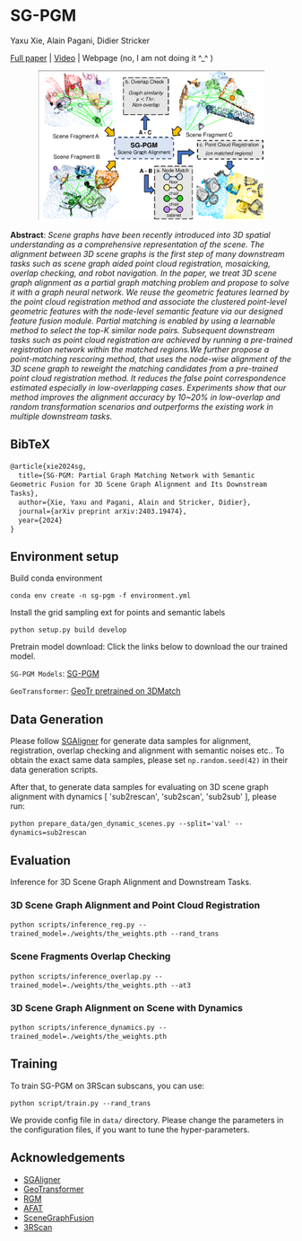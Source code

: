 # SG-PGM
Yaxu Xie, Alain Pagani, Didier Stricker

[Full paper](https://arxiv.org/abs/2403.19474) | [Video](https://youtu.be/_xqNhcBC-jI?si=zPrnwZY_Q97FTfB0) | Webpage (no, I am not doing it ^_^ )


<div style="width:80%; margin: auto;">

![](assets/teaser.png)
</div>

**Abstract**: *Scene graphs have been recently introduced into 3D spatial understanding as a comprehensive representation of the scene. The alignment between 3D scene graphs is the first step of many downstream tasks such as scene graph aided point cloud registration, mosaicking, overlap checking, and robot navigation. In the paper, we treat 3D scene graph alignment as a partial graph matching problem and propose to solve it with a graph neural network. 
We reuse the geometric features learned by the point cloud registration method and associate the clustered point-level geometric features with the node-level semantic feature via our designed feature fusion module. Partial matching is enabled by using a learnable method to select the top-K similar node pairs. Subsequent downstream tasks such as point cloud registration are achieved by running a pre-trained registration network within the matched regions.We further propose a point-matching rescoring method, that uses the node-wise alignment of the 3D scene graph to reweight the matching candidates from a pre-trained point cloud registration method. It reduces the false point correspondence estimated especially in low-overlapping cases. Experiments show that our method improves the alignment accuracy by 10~20\% in low-overlap and random transformation scenarios and outperforms the existing work in multiple downstream tasks.*

<section class="section" id="BibTeX">
  <div class="container is-max-desktop content">
    <h2 class="title">BibTeX</h2>
    <pre><code>@article{xie2024sg,
  title={SG-PGM: Partial Graph Matching Network with Semantic Geometric Fusion for 3D Scene Graph Alignment and Its Downstream Tasks},
  author={Xie, Yaxu and Pagani, Alain and Stricker, Didier},
  journal={arXiv preprint arXiv:2403.19474},
  year={2024}
}</code></pre>
  </div>
</section>


## Environment setup
Build conda environment
```
conda env create -n sg-pgm -f environment.yml
```
Install the grid sampling ext for points and semantic labels
```
python setup.py build develop
```

Pretrain model download:
Click the links below to download the our trained model.

`SG-PGM Models`:  [SG-PGM](https://drive.google.com/drive/folders/1E60DFV7uTdvwgIxf6_eTIbayQH7uYZzP?usp=drive_link)

`GeoTransformer`: [GeoTr pretrained on 3DMatch](https://github.com/qinzheng93/GeoTransformer/releases)

## Data Generation
Please follow [SGAligner](https://github.com/sayands/sgaligner) for generate data samples for alignment, registration, overlap checking and alignment with semantic noises etc.. To obtain the exact same data samples, please set ``np.random.seed(42)`` in their data generation scripts.

After that, to generate data samples for evaluating on 3D scene graph alignment with dynamics \[ 'sub2rescan', 'sub2scan', 'sub2sub' \], please run:
```
python prepare_data/gen_dynamic_scenes.py --split='val' --dynamics=sub2rescan
```

## Evaluation
Inference for 3D Scene Graph Alignment and Downstream Tasks.
### 3D Scene Graph Alignment and Point Cloud Registration
```
python scripts/inference_reg.py --trained_model=./weights/the_weights.pth --rand_trans
```

### Scene Fragments Overlap Checking
```
python scripts/inference_overlap.py --trained_model=./weights/the_weights.pth --at3
```

### 3D Scene Graph Alignment on Scene with Dynamics
```
python scripts/inference_dynamics.py --trained_model=./weights/the_weights.pth
```

## Training
To train SG-PGM on 3RScan subscans, you can use:
```
python script/train.py --rand_trans
```
We provide config file in `data/` directory. Please change the parameters in the configuration files, if you want to tune the hyper-parameters.

## Acknowledgements
- [SGAligner](https://github.com/sayands/sgaligner)
- [GeoTransformer](https://github.com/qinzheng93/GeoTransformer)
- [RGM](https://github.com/fukexue/RGM)
- [AFAT](https://github.com/Thinklab-SJTU/ThinkMatch)
- [SceneGraphFusion](https://github.com/ShunChengWu/3DSSG)
- [3RScan](https://github.com/WaldJohannaU/3RScan)


